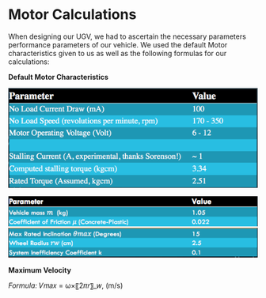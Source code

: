 # Motor Calculations

When designing our UGV, we had to ascertain the necessary parameters performance parameters of our vehicle. We used the default Motor characteristics given to us as well as the following formulas for our calculations:

**Default Motor Characteristics**

![Motor characteristics_1](https://github.com/Tristan-Technologies/EASem2Help/blob/master/Mechanical_Components/Default%20motor%20parameters.png)

![Motor characteristics_2](https://github.com/Tristan-Technologies/EASem2Help/blob/master/Mechanical_Components/Motor%20parameters_2.png)
![Motor characteristics_3](https://github.com/Tristan-Technologies/EASem2Help/blob/master/Mechanical_Components/Motor%20parameters_3.png)

**Maximum Velocity**

_Formula:_  𝑉𝑚𝑎𝑥 = ω×〖2𝜋𝑟〗_𝑤, (m/s)

